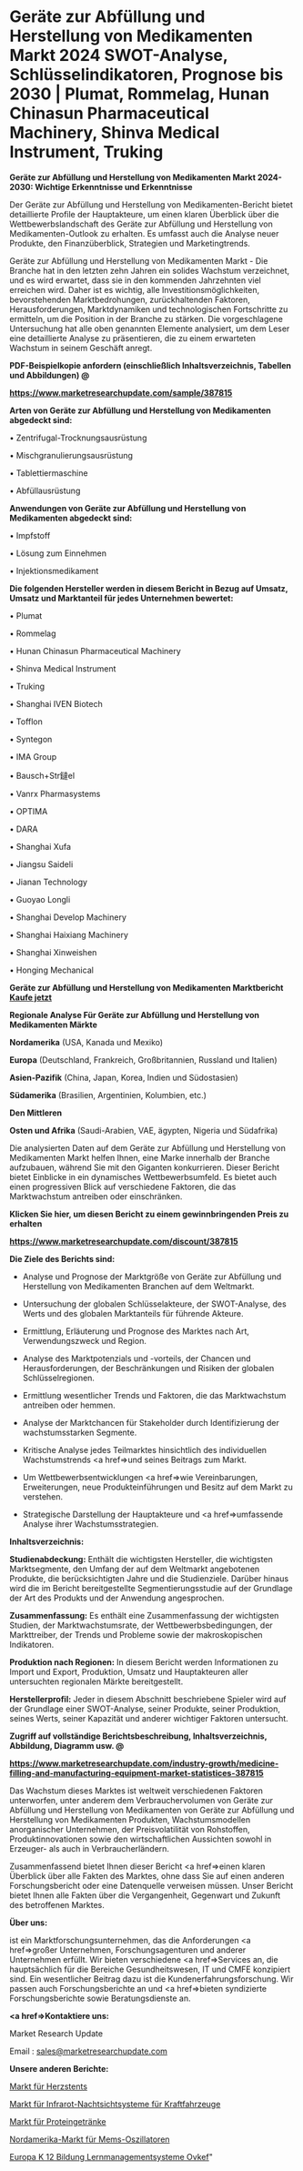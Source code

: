 # Geräte zur Abfüllung und Herstellung von Medikamenten Markt 2024 SWOT-Analyse, Schlüsselindikatoren, Prognose bis 2030 | Plumat, Rommelag, Hunan Chinasun Pharmaceutical Machinery, Shinva Medical Instrument, Truking

<strong>Geräte zur Abfüllung und Herstellung von Medikamenten Markt 2024-2030: Wichtige Erkenntnisse und Erkenntnisse</strong>

Der Geräte zur Abfüllung und Herstellung von Medikamenten-Bericht bietet detaillierte Profile der Hauptakteure, um einen klaren Überblick über die Wettbewerbslandschaft des Geräte zur Abfüllung und Herstellung von Medikamenten-Outlook zu erhalten. Es umfasst auch die Analyse neuer Produkte, den Finanzüberblick, Strategien und Marketingtrends.

Geräte zur Abfüllung und Herstellung von Medikamenten Markt - Die Branche hat in den letzten zehn Jahren ein solides Wachstum verzeichnet, und es wird erwartet, dass sie in den kommenden Jahrzehnten viel erreichen wird. Daher ist es wichtig, alle Investitionsmöglichkeiten, bevorstehenden Marktbedrohungen, zurückhaltenden Faktoren, Herausforderungen, Marktdynamiken und technologischen Fortschritte zu ermitteln, um die Position in der Branche zu stärken. Die vorgeschlagene Untersuchung hat alle oben genannten Elemente analysiert, um dem Leser eine detaillierte Analyse zu präsentieren, die zu einem erwarteten Wachstum in seinem Geschäft anregt.



<strong><b>PDF-Beispielkopie anfordern (einschließlich Inhaltsverzeichnis, Tabellen und Abbildungen) @ </b></strong>

<strong><a href=https://www.marketresearchupdate.com/sample/387815>

<strong>https://www.marketresearchupdate.com/sample/387815</u></a></strong></strong>



<strong>Arten von Geräte zur Abfüllung und Herstellung von Medikamenten abgedeckt sind:</strong>

• Zentrifugal-Trocknungsausrüstung

• Mischgranulierungsausrüstung

• Tablettiermaschine

• Abfüllausrüstung



<strong>Anwendungen von Geräte zur Abfüllung und Herstellung von Medikamenten abgedeckt sind:</strong>

• Impfstoff

• Lösung zum Einnehmen

• Injektionsmedikament



<strong>Die folgenden Hersteller werden in diesem Bericht in Bezug auf Umsatz, Umsatz und Marktanteil für jedes Unternehmen bewertet:</strong>

• Plumat

• Rommelag

• Hunan Chinasun Pharmaceutical Machinery

• Shinva Medical Instrument

• Truking

• Shanghai IVEN Biotech

• Tofflon

• Syntegon

• IMA Group

• Bausch+Str鐽el

• Vanrx Pharmasystems

• OPTIMA

• DARA

• Shanghai Xufa

• Jiangsu Saideli

• Jianan Technology

• Guoyao Longli

• Shanghai Develop Machinery

• Shanghai Haixiang Machinery

• Shanghai Xinweishen

• Honging Mechanical



<strong>Geräte zur Abfüllung und Herstellung von Medikamenten Marktbericht <a href=https://www.marketresearchupdate.com/buynow/387815>Kaufe jetzt</a></strong>



<strong>Regionale Analyse Für Geräte zur Abfüllung und Herstellung von Medikamenten Märkte</strong>



<strong>Nordamerika</strong> (USA, Kanada und Mexiko)



<strong>Europa</strong> (Deutschland, Frankreich, Großbritannien, Russland und Italien)



<strong>Asien-Pazifik</strong> (China, Japan, Korea, Indien und Südostasien)



<strong>Südamerika</strong> (Brasilien, Argentinien, Kolumbien, etc.)



<strong>Den Mittleren</strong> 

<strong>Osten und Afrika</strong> (Saudi-Arabien, VAE, ägypten, Nigeria und Südafrika)

Die analysierten Daten auf dem Geräte zur Abfüllung und Herstellung von Medikamenten Markt helfen Ihnen, eine Marke innerhalb der Branche aufzubauen, während Sie mit den Giganten konkurrieren. Dieser Bericht bietet Einblicke in ein dynamisches Wettbewerbsumfeld. Es bietet auch einen progressiven Blick auf verschiedene Faktoren, die das Marktwachstum antreiben oder einschränken.



<strong>Klicken Sie hier, um diesen Bericht zu einem gewinnbringenden Preis zu erhalten
</strong>

<strong><a href=https://www.marketresearchupdate.com/discount/387815>https://www.marketresearchupdate.com/discount/387815</b></u></strong></a>



<strong>Die Ziele des Berichts sind:</strong>

- Analyse und Prognose der Marktgröße von Geräte zur Abfüllung und Herstellung von Medikamenten Branchen auf dem Weltmarkt.

- Untersuchung der globalen Schlüsselakteure, der SWOT-Analyse, des Werts und des globalen Marktanteils für führende Akteure.

- Ermittlung, Erläuterung und Prognose des Marktes nach Art, Verwendungszweck und Region.

- Analyse des Marktpotenzials und -vorteils, der Chancen und Herausforderungen, der Beschränkungen und Risiken der globalen Schlüsselregionen.

- Ermittlung wesentlicher Trends und Faktoren, die das Marktwachstum antreiben oder hemmen.

- Analyse der Marktchancen für Stakeholder durch Identifizierung der wachstumsstarken Segmente.

- Kritische Analyse jedes Teilmarktes hinsichtlich des individuellen Wachstumstrends <a href=>und</a> seines Beitrags zum Markt.

- Um Wettbewerbsentwicklungen <a href=>wie</a> Vereinbarungen, Erweiterungen, neue Produkteinführungen und Besitz auf dem Markt zu verstehen.

- Strategische Darstellung der Hauptakteure und <a href=>umfas</a>sende Analyse ihrer Wachstumsstrategien.



<strong>Inhaltsverzeichnis:</strong>



<strong>Studienabdeckung:</strong> Enthält die wichtigsten Hersteller, die wichtigsten Marktsegmente, den Umfang der auf dem Weltmarkt angebotenen Produkte, die berücksichtigten Jahre und die Studienziele. Darüber hinaus wird die im Bericht bereitgestellte Segmentierungsstudie auf der Grundlage der Art des Produkts und der Anwendung angesprochen.



<strong>Zusammenfassung:</strong> Es enthält eine Zusammenfassung der wichtigsten Studien, der Marktwachstumsrate, der Wettbewerbsbedingungen, der Markttreiber, der Trends und Probleme sowie der makroskopischen Indikatoren.



<strong>Produktion nach Regionen:</strong> In diesem Bericht werden Informationen zu Import und Export, Produktion, Umsatz und Hauptakteuren aller untersuchten regionalen Märkte bereitgestellt.



<strong>Herstellerprofil:</strong> Jeder in diesem Abschnitt beschriebene Spieler wird auf der Grundlage einer SWOT-Analyse, seiner Produkte, seiner Produktion, seines Werts, seiner Kapazität und anderer wichtiger Faktoren untersucht.



<strong><b>Zugriff auf vollständige Berichtsbeschreibung, Inhaltsverzeichnis, Abbildung, Diagramm usw. @ </b></strong>

<strong><a href=https://www.marketresearchupdate.com/industry-growth/medicine-filling-and-manufacturing-equipment-market-statistices-387815>https://www.marketresearchupdate.com/industry-growth/medicine-filling-and-manufacturing-equipment-market-statistices-387815</a></strong>

Das Wachstum dieses Marktes ist weltweit verschiedenen Faktoren unterworfen, unter anderem dem Verbrauchervolumen von Geräte zur Abfüllung und Herstellung von Medikamenten von Geräte zur Abfüllung und Herstellung von Medikamenten Produkten, Wachstumsmodellen anorganischer Unternehmen, der Preisvolatilität von Rohstoffen, Produktinnovationen sowie den wirtschaftlichen Aussichten sowohl in Erzeuger- als auch in Verbraucherländern.

Zusammenfassend bietet Ihnen dieser Bericht <a href=>einen</a> klaren Überblick über alle Fakten des Marktes, ohne dass Sie auf einen anderen Forschungsbericht oder eine Datenquelle verweisen müssen. Unser Bericht bietet Ihnen alle Fakten über die Vergangenheit, Gegenwart und Zukunft des betroffenen Marktes.



<strong>Über uns:</strong>

 ist ein Marktforschungsunternehmen, das die Anforderungen <a href=>großer</a> Unternehmen, Forschungsagenturen und anderer Unternehmen erfüllt. Wir bieten verschiedene <a href=>Services</a> an, die hauptsächlich für die Bereiche Gesundheitswesen, IT und CMFE konzipiert sind. Ein wesentlicher Beitrag dazu ist die Kundenerfahrungsforschung. Wir passen auch Forschungsberichte an und <a href=>bieten</a> syndizierte Forschungsberichte sowie Beratungsdienste an.



<strong><a href=>Kontaktiere uns:</a></strong>

Market Research Update

Email : sales@marketresearchupdate.com



<strong>Unsere anderen Berichte:</strong>

<a href=https://www.linkedin.com/pulse/heart-stent-market-demand-future-scope-top-key>Markt für Herzstents</a>

<a href=https://www.linkedin.com/pulse/automotive-infrared-night-vision-system-market>Markt für Infrarot-Nachtsichtsysteme für Kraftfahrzeuge</a>

<a href=https://www.linkedin.com/pulse/protein-drinks-market-sizing-up-anticipating>Markt für Proteingetränke</a>

<a href=https://www.linkedin.com/pulse/north-america-mems-oscillator-market-2030-see-huge-growth>Nordamerika-Markt für Mems-Oszillatoren</a>

<a href=https://www.linkedin.com/pulse/europe-k-12-education-learning-management-systems-ovkef/>Europa K 12 Bildung Lernmanagementsysteme Ovkef</a>"

